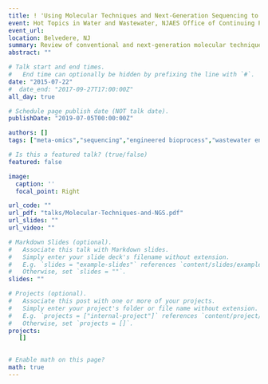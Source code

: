 ```yaml
---
title: ! 'Using Molecular Techniques and Next-Generation Sequencing to Understand and Optimize Wastewater Treatment Processes'
event: Hot Topics in Water and Wastewater, NJAES Office of Continuing Professional Education, Rutgers University
event_url: 
location: Belvedere, NJ
summary: Review of conventional and next-generation molecular techniques used in the design and operation of wastewater treatment processes.
abstract: ""

# Talk start and end times.
#   End time can optionally be hidden by prefixing the line with `#`.
date: "2015-07-22"
#  date_end: "2017-09-27T17:00:00Z"
all_day: true

# Schedule page publish date (NOT talk date).
publishDate: "2019-07-05T00:00:00Z"

authors: []
tags: ["meta-omics","sequencing","engineered bioprocess","wastewater engineering"]

# Is this a featured talk? (true/false)
featured: false

image:
  caption: ''
  focal_point: Right

url_code: ""
url_pdf: "talks/Molecular-Techniques-and-NGS.pdf"
url_slides: ""
url_video: ""

# Markdown Slides (optional).
#   Associate this talk with Markdown slides.
#   Simply enter your slide deck's filename without extension.
#   E.g. `slides = "example-slides"` references `content/slides/example-slides.md`.
#   Otherwise, set `slides = ""`.
slides: ""

# Projects (optional).
#   Associate this post with one or more of your projects.
#   Simply enter your project's folder or file name without extension.
#   E.g. `projects = ["internal-project"]` references `content/project/deep-learning/index.md`.
#   Otherwise, set `projects = []`.
projects:
   []
 

# Enable math on this page?
math: true
---
```


